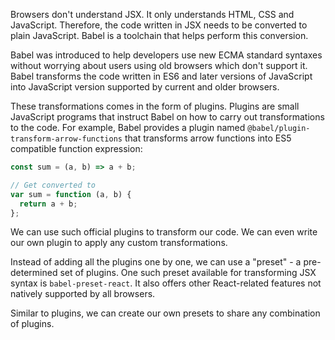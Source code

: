 Browsers don't understand JSX. It only understands HTML, CSS and JavaScript. Therefore, the code written in JSX needs to be converted to plain JavaScript. Babel is a toolchain that helps perform this conversion.

Babel was introduced to help developers use new ECMA standard syntaxes without worrying about users using old browsers which don't support it. Babel transforms the code written in ES6 and later versions of JavaScript into JavaScript version supported by current and older browsers.

These transformations comes in the form of plugins. Plugins are small JavaScript programs that instruct Babel on how to carry out transformations to the code. For example, Babel provides a plugin named `@babel/plugin-transform-arrow-functions` that transforms arrow functions into ES5 compatible function expression:

```js
const sum = (a, b) => a + b;

// Get converted to
var sum = function (a, b) {
  return a + b;
};
```

We can use such official plugins to transform our code. We can even write our own plugin to apply any custom transformations.

Instead of adding all the plugins one by one, we can use a "preset" - a pre-determined set of plugins. One such preset available for transforming JSX syntax is `babel-preset-react`. It also offers other React-related features not natively supported by all browsers.

Similar to plugins, we can create our own presets to share any combination of plugins.
